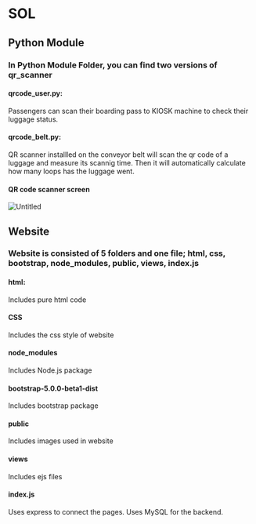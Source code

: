 # SOL

## Python Module

### In Python Module Folder, you can find two versions of qr_scanner

#### qrcode_user.py:
Passengers can scan their boarding pass to KIOSK machine to check their luggage status.

#### qrcode_belt.py:
QR scanner installled on the conveyor belt will scan the qr code of a luggage and measure its scannig time.
Then it will automatically calculate how many loops has the luggage went.

#### QR code scanner screen
![Untitled](https://user-images.githubusercontent.com/68123073/108533939-f0bb0900-731c-11eb-8119-fb4927367834.png)

## Website

### Website is consisted of 5 folders and one file; html, css, bootstrap, node_modules, public, views, index.js

#### html:
Includes pure html code

#### CSS
Includes the css style of website

#### node_modules
Includes Node.js package

#### bootstrap-5.0.0-beta1-dist
Includes bootstrap package

#### public
Includes images used in website

#### views
Includes ejs files

#### index.js
Uses express to connect the pages. Uses MySQL for the backend.
